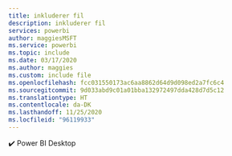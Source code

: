 ```yaml
---
title: inkluderer fil
description: inkluderer fil
services: powerbi
author: maggiesMSFT
ms.service: powerbi
ms.topic: include
ms.date: 03/17/2020
ms.author: maggies
ms.custom: include file
ms.openlocfilehash: fcc031550173ac6aa8862d64d9d098ed2a7fc6c4
ms.sourcegitcommit: 9d033abd9c01a01bba132972497dda428d7d5c12
ms.translationtype: HT
ms.contentlocale: da-DK
ms.lasthandoff: 11/25/2020
ms.locfileid: "96119933"
---
```

✔️&nbsp;Power BI Desktop